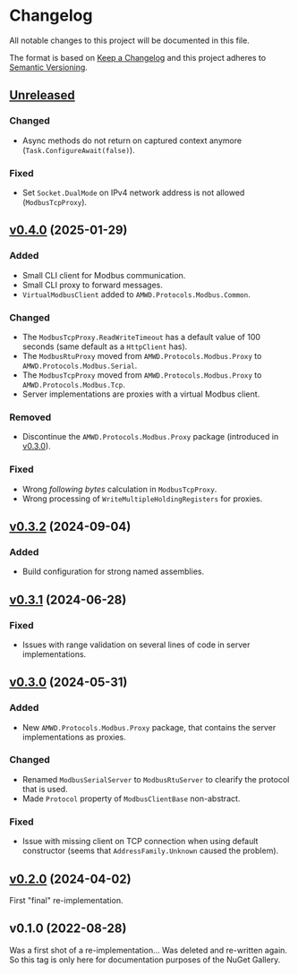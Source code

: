 # Changelog

All notable changes to this project will be documented in this file.

The format is based on [Keep a Changelog](https://keepachangelog.com/en/1.1.0/)
and this project adheres to [Semantic Versioning](https://semver.org/spec/v2.0.0.html).

## [Unreleased]

### Changed

- Async methods do not return on captured context anymore (`Task.ConfigureAwait(false)`).

### Fixed

- Set `Socket.DualMode` on IPv4 network address is not allowed (`ModbusTcpProxy`).


## [v0.4.0] (2025-01-29)

### Added

- Small CLI client for Modbus communication.
- Small CLI proxy to forward messages.
- `VirtualModbusClient` added to `AMWD.Protocols.Modbus.Common`.

### Changed

- The `ModbusTcpProxy.ReadWriteTimeout` has a default value of 100 seconds (same default as a `HttpClient` has).
- The `ModbusRtuProxy` moved from `AMWD.Protocols.Modbus.Proxy` to `AMWD.Protocols.Modbus.Serial`.
- The `ModbusTcpProxy` moved from `AMWD.Protocols.Modbus.Proxy` to `AMWD.Protocols.Modbus.Tcp`.
- Server implementations are proxies with a virtual Modbus client.

### Removed

- Discontinue the `AMWD.Protocols.Modbus.Proxy` package (introduced in [v0.3.0]).

### Fixed

- Wrong _following bytes_ calculation in `ModbusTcpProxy`.
- Wrong processing of `WriteMultipleHoldingRegisters` for proxies.


## [v0.3.2] (2024-09-04)

### Added

- Build configuration for strong named assemblies.


## [v0.3.1] (2024-06-28)

### Fixed

- Issues with range validation on several lines of code in server implementations.


## [v0.3.0] (2024-05-31)

### Added

- New `AMWD.Protocols.Modbus.Proxy` package, that contains the server implementations as proxies.

### Changed

- Renamed `ModbusSerialServer` to `ModbusRtuServer` to clearify the protocol that is used.
- Made `Protocol` property of `ModbusClientBase` non-abstract.

### Fixed

- Issue with missing client on TCP connection when using default constructor (seems that `AddressFamily.Unknown` caused the problem).


## [v0.2.0] (2024-04-02)

First "final" re-implementation.


## v0.1.0 (2022-08-28)

Was a first shot of a re-implementation... Was deleted and re-written again.    
So this tag is only here for documentation purposes of the NuGet Gallery.



[Unreleased]: https://github.com/AM-WD/AMWD.Protocols.Modbus/compare/v0.4.0...HEAD
[v0.4.0]: https://github.com/AM-WD/AMWD.Protocols.Modbus/compare/v0.3.2...v0.4.0
[v0.3.2]: https://github.com/AM-WD/AMWD.Protocols.Modbus/compare/v0.3.1...v0.3.2
[v0.3.1]: https://github.com/AM-WD/AMWD.Protocols.Modbus/compare/v0.3.0...v0.3.1
[v0.3.0]: https://github.com/AM-WD/AMWD.Protocols.Modbus/compare/v0.2.0...v0.3.0
[v0.2.0]: https://github.com/AM-WD/AMWD.Protocols.Modbus/tree/v0.2.0
